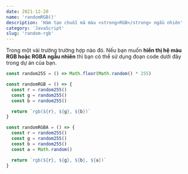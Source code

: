 ```yaml
---
date: 2021-12-20
name: 'randomRGB()'
description: 'Hàm tạo chuỗi mã màu <strong>RGB</strong> ngẫu nhiên'
category: 'JavaScript'
slug: 'random-rgb'
---
```


Trong một vài trường trường hợp nào đó. Nếu bạn muốn **hiển thị hệ màu RGB hoặc RGBA ngẫu nhiên** thì bạn có thể sử dụng đoạn code dưới đây trong dự án của bạn.

```javascript
const random255 = () => Math.floor(Math.random() * 255)

const randomRGB = () => {
  const r = random255()
  const g = random255()
  const b = random255()

  return `rgb(${r}, ${g}, ${b})`
}

const randomRGBA = () => {
  const r = random255()
  const g = random255()
  const b = random255()
  const a = Math.random()

  return `rgb(${r}, ${g}, ${b}, ${a})`
}
```